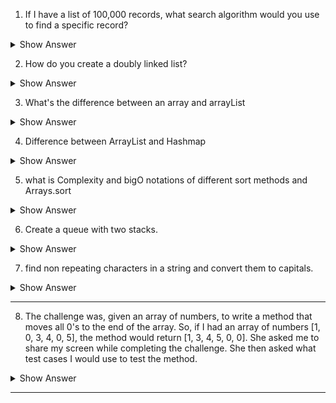 1. If I have a list of 100,000 records, what search algorithm would you use to find a specific record?

<details> <summary>Show Answer</summary>
 
<blockquote>

If the list is sorted then binary search is the best option as it provides O(log n) time complexity.

If the records are not sorted then the linear search is used which provides a time complexity of O(n).
  
</blockquote>

</details>

2. How do you create a doubly linked list?

<details> <summary>Show Answer</summary>
 
<blockquote>

- A doubly linked list is a data structure that consists of a sequence of nodes, where each node contains a reference to both the previous and next nodes in the list.

- Java has Collections with Interfaces like List interface and a class `LinkedList` which is a doubley linked list.

Code to create doubly linked list in java:


```java
Java provides a built-in implementation of the linked list data structure in the java.util.LinkedList class. Here is an example of how to use it:

csharp
Copy code
import java.util.LinkedList;

public class Main {
    public static void main(String[] args) {
        LinkedList<String> list = new LinkedList<String>();
        list.add("Alice");
        list.add("Bob");
        list.add("Charlie");
        
        System.out.println(list); // prints [Alice, Bob, Charlie]
        
        list.remove(1); // removes "Bob"
        System.out.println(list); // prints [Alice, Charlie]
        
        System.out.println(list.get(1)); // prints "Charlie"
    }
}
```


  
</blockquote>

</details>

3. What's the difference between an array and arrayList

<details> <summary>Show Answer</summary>
 
<blockquote>

| Feature        | Array                   | ArrayList                                       |
| -------------- | ----------------------- | ----------------------------------------------- |
| Data type      | Can only hold a single  | Can hold any object or primitive data type      |
|                | data type               |                                                 |
| Length         | Fixed length            | Dynamic length, can grow or shrink as needed    |
| Initialization | Must specify length     | Can be initialized without specifying length    |
| Performance    | Faster for small arrays | Slower for large arrays due to resizing         |
|                |                         | and other overhead                              |
| Methods        | Fewer built-in methods  | More built-in methods for manipulating elements |
|                | for manipulating        | such as add(), remove(), get(), etc.            |
| Memory usage   | Less memory overhead    | More memory overhead due to additional objects  |
  
</blockquote>

</details>

4. Difference between ArrayList and Hashmap 

<details> <summary>Show Answer</summary>
 
<blockquote>

ArrayList and HashMap are two different data structures in Java that serve different purposes. 

**Here are some of the key differences between them:**

**1. Data type:** ArrayList is used to store a collection of elements of a single data type, while HashMap is used to store key-value pairs where both the key and value can be of different data types.

**2. Indexing:** ArrayList elements are indexed and can be accessed using the index number, while HashMap elements are accessed using the key.

**3. Ordering:** ArrayList elements are ordered based on the index, while HashMap elements are not ordered.

**4. Duplicates:** ArrayList can contain duplicate elements, while HashMap cannot have duplicate keys. However, values in HashMap can be duplicated.

**5. Search time:** ArrayList uses index-based search, which is faster than HashMap's hash-based search. However, HashMap provides constant time search for a given key, regardless of the size of the map.

**6. Memory usage:** ArrayList requires less memory overhead than HashMap because it only stores elements, while HashMap stores key-value pairs along with the hash table.

In summary, ArrayList is used to store a collection of elements of a single data type in a specific order, while HashMap is used to store key-value pairs in an unordered manner for fast retrieval of values using keys.

</blockquote>

</details>

5. what is Complexity and bigO notations of different sort methods and Arrays.sort


<details> <summary>Show Answer</summary>
 
<blockquote>

| Sorting Algorithm | Time Complexity | Best Case  | Worst Case | Space Complexity | Stable |
| ----------------- | --------------- | ---------- | ---------- | ---------------- | ------ |
| Bubble Sort       | O(n^2)          | O(n)       | O(n^2)     | O(1)             | Yes    |
| Selection Sort    | O(n^2)          | O(n^2)     | O(n^2)     | O(1)             | No     |
| Insertion Sort    | O(n^2)          | O(n)       | O(n^2)     | O(1)             | Yes    |
| Quick Sort        | O(n log n)      | O(n log n) | O(n^2)     | O(log n)         | No     |
| Merge Sort        | O(n log n)      | O(n log n) | O(n log n) | O(n)             | Yes    |
| Heap Sort         | O(n log n)      | O(n log n) | O(n log n) | O(1)             | No     |
| Arrays.sort()     | O(n log n)      | O(n)       | O(n log n) | O(log n)         | Yes    |

<b><i>Note:</b>

- "Stable" refers to whether the algorithm maintains the relative order of equal elements in the sorted array.
- "Space complexity" refers to the amount of additional memory required by the algorithm, apart from the input array itself.</i>


</blockquote>

</details>

6. Create a queue with two stacks.

<details> <summary>Show Answer</summary>
 
<blockquote>

To create a queue using two stacks, we need to maintain two stacks:

1. A "push" stack to enqueue elements.
2. A "pop" stack to dequeue elements.
The approach is as follows:

- To enqueue an element, simply push it onto the "push" stack.
- To dequeue an element, if the "pop" stack is not empty, pop the top element from it and return it. Otherwise, pop all the elements from the "push" stack and push them onto the "pop" stack. Then pop the top element from the "pop" stack and return it.

```java
import java.util.Stack;

public class QueueWithTwoStacks<T> {
    private Stack<T> pushStack = new Stack<>();
    private Stack<T> popStack = new Stack<>();

    public void enqueue(T element) {
        pushStack.push(element);
    }

    public T dequeue() {
        if (popStack.isEmpty()) {
            while (!pushStack.isEmpty()) {
                popStack.push(pushStack.pop());
            }
        }
        return popStack.pop();
    }

    public boolean isEmpty() {
        return pushStack.isEmpty() && popStack.isEmpty();
    }

    public int size() {
        return pushStack.size() + popStack.size();
    }
}

```


</blockquote>

</details>

7. find non repeating characters in a string and convert them to capitals.

<details><summary>Show Answer</summary>

<blockquote>



</blockquote>

</details>

---


8. The challenge was, given an array of numbers, to write a method that moves all 0's to the end of the array. So, if I had an array of numbers [1, 0, 3, 4, 0, 5], the method would return [1, 3, 4, 5, 0, 0]. She asked me to share my screen while completing the challenge. She then asked what test cases I would use to test the method.

<details><summary>Show Answer</summary>

<blockquote>



</blockquote>

</details>

---




